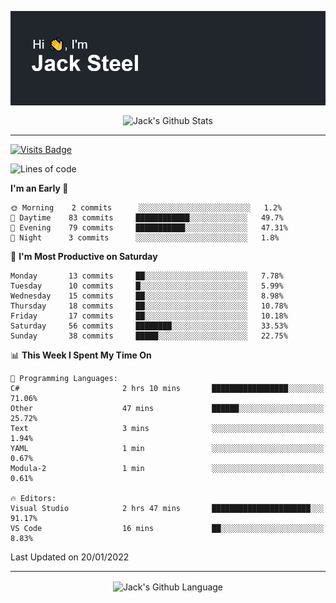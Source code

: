 <p align="center">
  <img align="center" src="https://github.com/JackSteel97/JackSteel97/blob/main/header.png?raw=true" alt="Hi, I'm Jack Steel" /> 
 </p>
<p align="center">
 <img align="center" src="https://github-readme-stats.vercel.app/api?username=jacksteel97&show_icons=true&count_private=true&theme=dracula" alt="Jack's Github Stats" /> 
</p>

<hr/>

[![Visits Badge](https://badges.pufler.dev/visits/JackSteel97/JackSteel97?color=blue&label=Profile%20Visits)](https://github.com/JackSteel97)
<!--START_SECTION:waka-->
![Lines of code](https://img.shields.io/badge/From%20Hello%20World%20I%27ve%20Written-902%20Thousand%20lines%20of%20code-blue)

**I'm an Early 🐤** 

```text
🌞 Morning    2 commits      ░░░░░░░░░░░░░░░░░░░░░░░░░   1.2% 
🌆 Daytime    83 commits     ████████████░░░░░░░░░░░░░   49.7% 
🌃 Evening    79 commits     ███████████░░░░░░░░░░░░░░   47.31% 
🌙 Night      3 commits      ░░░░░░░░░░░░░░░░░░░░░░░░░   1.8%

```
📅 **I'm Most Productive on Saturday** 

```text
Monday       13 commits     ██░░░░░░░░░░░░░░░░░░░░░░░   7.78% 
Tuesday      10 commits     █░░░░░░░░░░░░░░░░░░░░░░░░   5.99% 
Wednesday    15 commits     ██░░░░░░░░░░░░░░░░░░░░░░░   8.98% 
Thursday     18 commits     ██░░░░░░░░░░░░░░░░░░░░░░░   10.78% 
Friday       17 commits     ██░░░░░░░░░░░░░░░░░░░░░░░   10.18% 
Saturday     56 commits     ████████░░░░░░░░░░░░░░░░░   33.53% 
Sunday       38 commits     █████░░░░░░░░░░░░░░░░░░░░   22.75%

```


📊 **This Week I Spent My Time On** 

```text
💬 Programming Languages: 
C#                       2 hrs 10 mins       █████████████████░░░░░░░░   71.06% 
Other                    47 mins             ██████░░░░░░░░░░░░░░░░░░░   25.72% 
Text                     3 mins              ░░░░░░░░░░░░░░░░░░░░░░░░░   1.94% 
YAML                     1 min               ░░░░░░░░░░░░░░░░░░░░░░░░░   0.67% 
Modula-2                 1 min               ░░░░░░░░░░░░░░░░░░░░░░░░░   0.61%

🔥 Editors: 
Visual Studio            2 hrs 47 mins       ██████████████████████░░░   91.17% 
VS Code                  16 mins             ██░░░░░░░░░░░░░░░░░░░░░░░   8.83%

```


 Last Updated on 20/01/2022
<!--END_SECTION:waka-->

<hr/>

<p align="center">
    <img align="center" src="https://github-readme-stats.vercel.app/api/top-langs/?username=jacksteel97&langs_count=10&layout=compact&theme=dracula" alt="Jack's Github Language" /> 
</p>
